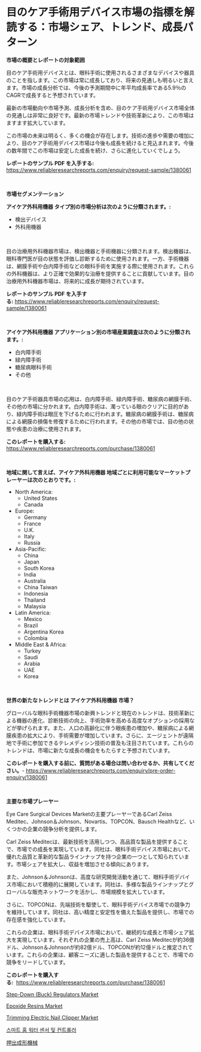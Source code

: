 <p><h1>目のケア手術用デバイス市場の指標を解読する：市場シェア、トレンド、成長パターン</h1></p><p><strong>市場の概要とレポートの対象範囲</strong></p>
<p><p>目のケア手術用デバイスとは、眼科手術に使用されるさまざまなデバイスや器具のことを指します。この市場は常に成長しており、将来の見通しも明るいと言えます。市場の成長分析では、今後の予測期間中に年平均成長率である5.9％のCAGRで成長すると予想されています。</p><p>最新の市場動向や市場予測、成長分析を含め、目のケア手術用デバイス市場全体の見通しは非常に良好です。最新の市場トレンドや技術革新により、この市場はますます拡大しています。</p><p>この市場の未来は明るく、多くの機会が存在します。技術の進歩や需要の増加により、目のケア手術用デバイス市場は今後も成長を続けると見込まれます。今後の数年間でこの市場は安定した成長を続け、さらに進化していくでしょう。</p></p>
<p><strong>レポートのサンプル PDF を入手する:</strong> <a href="https://www.reliableresearchreports.com/enquiry/request-sample/1380061">https://www.reliableresearchreports.com/enquiry/request-sample/1380061</a></p>
<p>&nbsp;</p>
<p><strong>市場セグメンテーション</strong></p>
<p><strong>アイケア外科用機器 タイプ別の市場分析は次のように分類されます。:</strong></p>
<p><ul><li>検出デバイス</li><li>外科用機器</li></ul></p>
<p>&nbsp;</p>
<p><p>目の治療用外科機器市場は、検出機器と手術機器に分類されます。検出機器は、眼科専門医が目の状態を評価し診断するために使用されます。一方、手術機器は、網膜手術や白内障手術などの眼科手術を実施する際に使用されます。これらの外科機器は、より正確で効果的な治療を提供することに貢献しています。目の治療用外科機器市場は、将来的に成長が期待されています。</p></p>
<p><strong>レポートのサンプル PDF を入手する:</strong>&nbsp;<a href="https://www.reliableresearchreports.com/enquiry/request-sample/1380061">https://www.reliableresearchreports.com/enquiry/request-sample/1380061</a></p>
<p>&nbsp;</p>
<p><strong> アイケア外科用機器 アプリケーション別の市場産業調査は次のように分類されます。:</strong></p>
<p><ul><li>白内障手術</li><li>緑内障手術</li><li>糖尿病眼科手術</li><li>その他</li></ul></p>
<p>&nbsp;</p>
<p><p>目のケア手術器具市場の応用は、白内障手術、緑内障手術、糖尿病の網膜手術、その他の市場に分かれます。白内障手術は、濁っている眼のクリアに目的があり、緑内障手術は眼圧を下げるために行われます。糖尿病の網膜手術は、糖尿病による網膜の損傷を修復するために行われます。その他の市場では、目の他の状態や疾患の治療に使用されます。</p></p>
<p><strong>このレポートを購入する:</strong>&nbsp; <a href="https://www.reliableresearchreports.com/purchase/1380061">https://www.reliableresearchreports.com/purchase/1380061</a></p>
<p>&nbsp;</p>
<p><strong>地域に関して言えば、アイケア外科用機器 地域ごとに利用可能なマーケットプレーヤーは次のとおりです。:</strong></p>
<p><ul>
    <li>
        North America:
        <ul>
            <li>United States</li>
            <li>Canada</li>
        </ul>
    </li>
    <li>
        Europe:
        <ul>
            <li>Germany</li>
            <li>France</li>
            <li>U.K.</li>
            <li>Italy</li>
            <li>Russia</li>
        </ul>
    </li>
    <li>
        Asia-Pacific:
        <ul>
            <li>China</li>
            <li>Japan</li>
            <li>South Korea</li>
            <li>India</li>
            <li>Australia</li>
            <li>China Taiwan</li>
            <li>Indonesia</li>
            <li>Thailand</li>
            <li>Malaysia</li>
        </ul>
    </li>
    <li>
        Latin America:
        <ul>
            <li>Mexico</li>
            <li>Brazil</li>
            <li>Argentina Korea</li>
            <li>Colombia</li>
        </ul>
    </li>
    <li>
        Middle East & Africa:
        <ul>
            <li>Turkey</li>
            <li>Saudi</li>
            <li>Arabia</li>
            <li>UAE</li>
            <li>Korea</li>
        </ul>
    </li>
    </ul></p>
<p>&nbsp;</p>
<p><strong>世界の新たなトレンドとは アイケア外科用機器 市場？</strong></p>
<p><p>グローバルな眼科手術機器市場の新興トレンドと現在のトレンドは、技術革新による機器の進化、診断技術の向上、手術効率を高める高度なオプションの採用などが挙げられます。また、人口の高齢化に伴う眼疾患の増加や、糖尿病による網膜疾患の拡大により、手術需要が増加しています。さらに、エージェントが遠隔地で手術に参加できるテレメディシン技術の普及も注目されています。これらのトレンドは、市場に新たな成長の機会をもたらすと予想されています。</p></p>
<p><strong>このレポートを購入する前に、質問がある場合は問い合わせるか、共有してください。</strong>- <a href="https://www.reliableresearchreports.com/enquiry/pre-order-enquiry/1380061">https://www.reliableresearchreports.com/enquiry/pre-order-enquiry/1380061</a></p>
<p>&nbsp;</p>
<p><strong>主要な市場プレーヤー</strong></p>
<p><p>Eye Care Surgical Devices Marketの主要プレーヤーであるCarl Zeiss Meditec、Johnson＆Johnson、Novartis、TOPCON、Bausch Healthなど、いくつかの企業の競争分析を提供します。</p><p>Carl Zeiss Meditecは、最新技術を活用しつつ、高品質な製品を提供することで、市場での成長を実現しています。同社は、眼科手術デバイス市場において、優れた品質と革新的な製品ラインナップを持つ企業の一つとして知られています。市場シェアを拡大し、収益を増加させる傾向にあります。</p><p>また、Johnson＆Johnsonは、高度な研究開発活動を通じて、眼科手術デバイス市場において積極的に展開しています。同社は、多様な製品ラインナップとグローバルな販売ネットワークを活かし、市場規模を拡大しています。</p><p>さらに、TOPCONは、先端技術を駆使して、眼科手術デバイス市場での競争力を維持しています。同社は、高い精度と安定性を備えた製品を提供し、市場での存在感を強化しています。</p><p>これらの企業は、眼科手術デバイス市場において、継続的な成長と市場シェア拡大を実現しています。それぞれの企業の売上高は、Carl Zeiss Meditecが約36億ドル、Johnson＆Johnsonが約82億ドル、TOPCONが約12億ドルと推定されています。これらの企業は、顧客ニーズに適した製品を提供することで、市場での競争をリードしています。</p></p>
<p><strong>このレポートを購入する:</strong>&nbsp;&nbsp;<a href="https://www.reliableresearchreports.com/purchase/1380061">https://www.reliableresearchreports.com/purchase/1380061</a></p>
<p><p><a href="https://issuu.com/reportprime-2/docs/step-down-buck-regulators-market-size-2030.pptx">Step-Down (Buck) Regulators Market</a></p><p><a href="https://github.com/lbird53714/Market-Research-Report-List-3/blob/main/epoxide-resins-market.md">Epoxide Resins Market</a></p><p><a href="https://bubble-tree-ea4.notion.site/Global-Trimming-Electric-Nail-Clipper-Market-by-Types-Applications-and-Major-Players-with-Regiona-97623bc032cd480085fc7b1e866419a9">Trimming Electric Nail Clipper Market</a></p><p><a href="https://github.com/vdhdwjyp90142/Market-Research-Report-List-1/blob/main/3807556192623.md">스마트 홈 워터 센서 및 컨트롤러</a></p><p><a href="https://github.com/sghwr779811674/Market-Research-Report-List-1/blob/main/1935677192898.md">押出成形機械</a></p></p>